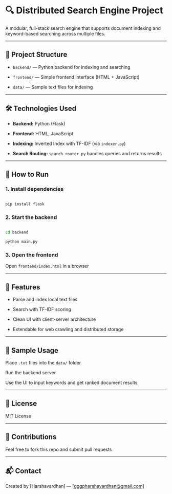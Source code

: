 # 🔍 Distributed Search Engine Project



A modular, full-stack search engine that supports document indexing and keyword-based searching across multiple files.



---



## 📁 Project Structure



- `backend/` — Python backend for indexing and searching



- `frontend/` — Simple frontend interface (HTML + JavaScript)



- `data/` — Sample text files for indexing



---



## 🛠 Technologies Used



- **Backend:** Python (Flask)



- **Frontend:** HTML, JavaScript



- **Indexing:** Inverted Index with TF-IDF (via `indexer.py`)



- **Search Routing:** `search_router.py` handles queries and returns results



---



## 🚀 How to Run



### 1. Install dependencies



```bash

pip install flask

```



### 2. Start the backend



```bash

cd backend

python main.py

```



### 3. Open the frontend



Open `frontend/index.html` in a browser



---



## 🧠 Features



- Parse and index local text files



- Search with TF-IDF scoring



- Clean UI with client-server architecture



- Extendable for web crawling and distributed storage



---



## 🧪 Sample Usage



Place `.txt` files into the `data/` folder



Run the backend server



Use the UI to input keywords and get ranked document results



---



## 📄 License



MIT License



---



## 🙌 Contributions



Feel free to fork this repo and submit pull requests



---



## 📬 Contact



Created by [Harshavardhan] — [gggpharshavardhan@gmail.com]

